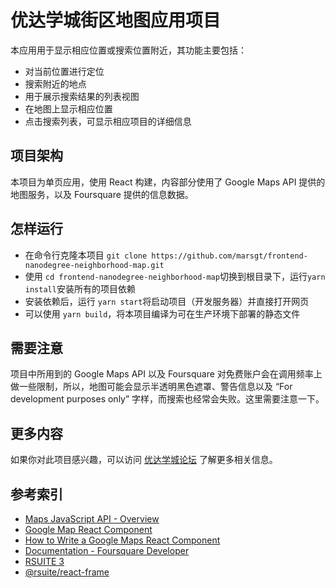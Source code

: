 # 优达学城街区地图应用项目

本应用用于显示相应位置或搜索位置附近，其功能主要包括：

- 对当前位置进行定位
- 搜索附近的地点
- 用于展示搜索结果的列表视图
- 在地图上显示相应位置
- 点击搜索列表，可显示相应项目的详细信息

## 项目架构
本项目为单页应用，使用 React 构建，内容部分使用了 Google Maps API 提供的地图服务，以及 Foursquare 提供的信息数据。

## 怎样运行
- 在命令行克隆本项目 `git clone https://github.com/marsgt/frontend-nanodegree-neighborhood-map.git`
- 使用 `cd frontend-nanodegree-neighborhood-map`切换到根目录下，运行`yarn install`安装所有的项目依赖
- 安装依赖后，运行 `yarn start`将启动项目（开发服务器）并直接打开网页
- 可以使用 `yarn build`，将本项目编译为可在生产环境下部署的静态文件

## 需要注意
项目中所用到的 Google Maps API 以及 Foursquare 对免费账户会在调用频率上做一些限制，所以，地图可能会显示半透明黑色遮罩、警告信息以及 “For development purposes only” 字样，而搜索也经常会失败。这里需要注意一下。

## 更多内容
如果你对此项目感兴趣，可以访问 [优达学城论坛](https://discussions.youdaxue.com/c/fend/nd001-neighborhood-map-project) 了解更多相关信息。

## 参考索引
- [Maps JavaScript API - Overview](https://developers.google.com/maps/documentation/javascript/tutorial)
- [Google Map React Component](https://github.com/fullstackreact/google-maps-react)
- [How to Write a Google Maps React Component](https://www.fullstackreact.com/articles/how-to-write-a-google-maps-react-component/)
- [Documentation - Foursquare Developer](https://developer.foursquare.com/docs)
- [RSUITE 3](https://rsuitejs.com/)
- [@rsuite/react-frame](https://github.com/rsuite/react-frame)